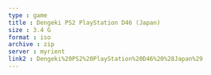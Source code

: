 ```yaml
---
type : game
title : Dengeki PS2 PlayStation D46 (Japan)
size : 3.4 G
format : iso
archive : zip
server : myrient
link2 : Dengeki%20PS2%20PlayStation%20D46%20%28Japan%29
---
```

